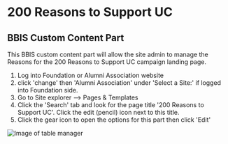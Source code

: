 # 200 Reasons to Support UC
## BBIS Custom Content Part
This BBIS custom content part will allow the site admin to manage the Reasons for the 200 Reasons to Support UC campaign landing page. 

1. Log into Foundation or Alumni Association website
2. click 'change' then 'Alumni Association' under 'Select a Site:' if logged into Foundation side.
3. Go to Site explorer --> Pages & Templates
4. Click the 'Search' tab and look for the page title '200 Reasons to Support UC'. Click the edit (pencil) icon next to this title.
5. Click the gear icon to open the options for this part then click 'Edit'

![Image of table manager](https://foundation.uc.edu/image/200-Reasons-table-manager-screenshot.png)
